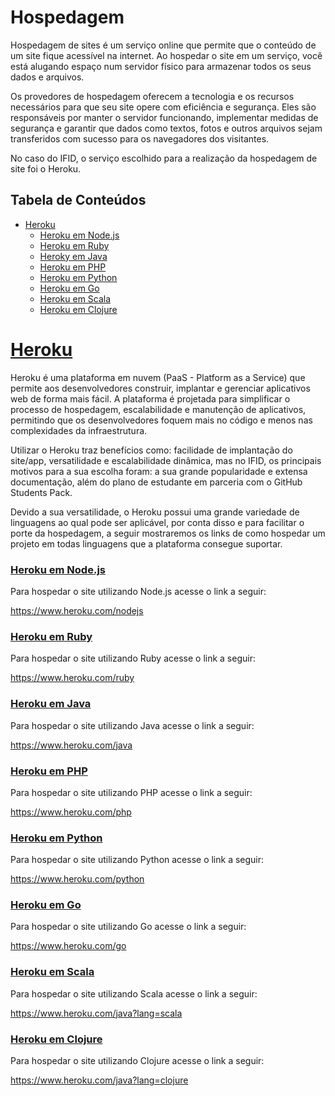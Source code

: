 # Hospedagem


Hospedagem de sites é um serviço online que permite que o conteúdo de um site fique acessível na internet. Ao hospedar o site em um serviço, você está alugando espaço num servidor físico para armazenar todos os seus dados e arquivos.

Os provedores de hospedagem oferecem a tecnologia e os recursos necessários para que seu site opere com eficiência e segurança. Eles são responsáveis por manter o servidor funcionando, implementar medidas de segurança e garantir que dados como textos, fotos e outros arquivos sejam transferidos com sucesso para os navegadores dos visitantes.

No caso do IFID, o serviço escolhido para a realização da hospedagem de site foi o Heroku.

## Tabela de Conteúdos

- [Heroku](#heroku)
  - [Heroku em Node.js](#heroku-em-nodejs)
  - [Heroku em Ruby](#heroku-em-ruby)
  - [Heroky em Java](heroku-em-java)
  - [Heroku em PHP](#heroku-em-php)
  - [Heroku em Python](#heroku-em-python)
  - [Heroku em Go](#heroku-em-go)
  - [Heroku em Scala](#heroku-em-scala)
  - [Heroku em Clojure](#heroku-em-clojure)

# [Heroku](#tabela-de-conteúdos)

Heroku é uma plataforma em nuvem (PaaS - Platform as a Service) que permite aos desenvolvedores construir, implantar e gerenciar aplicativos web de forma mais fácil. A plataforma é projetada para simplificar o processo de hospedagem, escalabilidade e manutenção de aplicativos, permitindo que os desenvolvedores foquem mais no código e menos nas complexidades da infraestrutura.

Utilizar o Heroku traz benefícios como: facilidade de implantação do site/app, versatilidade e escalabilidade dinâmica, mas no IFID, os principais motivos para a sua escolha foram: a sua grande popularidade e extensa documentação, além do plano de estudante em parceria com o GitHub Students Pack.

Devido a sua versatilidade, o Heroku possui uma grande variedade de linguagens ao qual pode ser aplicável, por conta disso e para facilitar o porte da hospedagem, a seguir mostraremos os links de como hospedar um projeto em todas linguagens que a plataforma consegue suportar.

### [Heroku em Node.js](#tabela-de-conteúdos)

Para hospedar o site utilizando Node.js acesse o link a seguir:

https://www.heroku.com/nodejs

### [Heroku em Ruby](#tabela-de-conteúdos)

Para hospedar o site utilizando Ruby acesse o link a seguir:

https://www.heroku.com/ruby

### [Heroku em Java](#tabela-de-conteúdos)

Para hospedar o site utilizando Java acesse o link a seguir:

https://www.heroku.com/java

### [Heroku em PHP](#tabela-de-conteúdos)

Para hospedar o site utilizando PHP acesse o link a seguir:

https://www.heroku.com/php

### [Heroku em Python](#tabela-de-conteúdos)

Para hospedar o site utilizando Python acesse o link a seguir:

https://www.heroku.com/python

### [Heroku em Go](#tabela-de-conteúdos)

Para hospedar o site utilizando Go acesse o link a seguir:

https://www.heroku.com/go

### [Heroku em Scala](#tabela-de-conteúdos)

Para hospedar o site utilizando Scala acesse o link a seguir:

https://www.heroku.com/java?lang=scala

### [Heroku em Clojure](#tabela-de-conteúdos)

Para hospedar o site utilizando Clojure acesse o link a seguir:

https://www.heroku.com/java?lang=clojure
